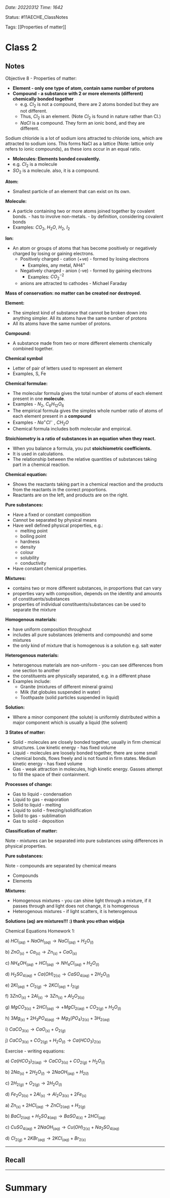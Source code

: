 *Date: 20220312 Time: 1642*


Status: #11AECHE_ClassNotes 

Tags: [[Properties of matter]]


# Class 2


## Notes
Objective 8 - Properties of matter:

-   **Element - only one type of atom, contain same number of protons**
-   **Compound - a substance with 2 or more elements (different) chemically bonded together**
    -   e.g. $Cl_2$ is not a compound, there are 2 atoms bonded but they are not different.
    -   Thus, $Cl_2$ is an element. (Note $Cl_2$ is found in nature rather than Cl.)
    -   $NaCl$ is a compound. They form an ionic bond, and they are different.

Sodium chloride is a lot of sodium ions attracted to chloride ions, which are attracted to sodium ions. This forms NaCl as a lattice (Note: lattice only refers to ionic compounds), as these ions occur in an equal ratio.

-   **Molecules: Elements bonded covalently.**
-   e.g. $Cl_2$ is a molecule
-   $SO_2$ is a molecule. also, it is a compound.

**Atom:**

-   Smallest particle of an element that can exist on its own.

**Molecule:**

-   A particle containing two or more atoms joined together by covalent bonds. - has to involve non-metals. - by definition, considering covalent bonds
-   Examples: $CO_2$, $H_2O$, $H_2$, $I_2$

**Ion:**

-   An atom or groups of atoms that has become positively or negatively charged by losing or gaining electrons.
    -   Positively charged - cation (+ve) - formed by losing electrons
        -   Examples, any metal, $NH4^+$
    -   Negatively charged - anion (-ve) - formed by gaining electrons
        -   Examples: $CO_2^{-2}$
    -   anions are attracted to cathodes - Michael Faraday

**Mass of conservation: no matter can be created nor destroyed.**

**Element:**

-   The simplest kind of substance that cannot be broken down into anything simpler. All its atoms have the same number of protons
-   All its atoms have the same number of protons.

**Compound:**

-   A substance made from two or more different elements chemically combined together.

**Chemical symbol**

-   Letter of pair of letters used to represent an element
-   Examples, S, Fe

**Chemical formulae:**

-   The molecular formula gives the total number of atoms of each element present in one **molecule**.
-   Examples - $N_2$, $C_6H_{12}O_6$
-   The empirical formula gives the simples whole number ratio of atoms of each element present in a **compound**
-   Examples - $Na^+Cl^-$ , $CH_2O$
-   Chemical formula includes both molecular and empirical.

**Stoichiometry is a ratio of substances in an equation when they react.**

-   When you balance a formula, you put **stoichiometric coefficients.**
-   It is used in calculations.
-   The relationship between the relative quantities of substances taking part in a chemical reaction.

**Chemical equation:**

-   Shows the reactants taking part in a chemical reaction and the products from the reactants in the correct proportions.
-   Reactants are on the left, and products are on the right.

**Pure substances:**

-   Have a fixed or constant composition
-   Cannot be separated by physical means
-   Have well defined physical properties, e.g.:
    -   melting point
    -   boiling point
    -   hardness
    -   density
    -   colour
    -   solubility
    -   conductivity
-   Have constant chemical properties.

**Mixtures:**

-   contains two or more different substances, in proportions that can vary
-   properties vary with composition, depends on the identity and amounts of constituents/substances
-   properties of individual constituents/substances can be used to separate the mixture

**Homogenous materials:**

-   have uniform composition throughout
-   includes all pure substances (elements and compounds) and some mixtures
-   the only kind of mixture that is homogenous is a solution e.g. salt water

**Heterogenous materials:**

-   heterogenous materials are non-uniform - you can see differences from one section to another
-   the constituents are physically separated, e.g. in a different phase
-   Examples include:
    -   Granite (mixtures of different mineral grains)
    -   Milk (fat globules suspended in water)
    -   Toothpaste (solid particles suspended in liquid)

**Solution:**

-   Where a minor component (the solute) is uniformly distributed within a major component which is usually a liquid (the solvent)

**3 States of matter:**

-   Solid - molecules are closely bonded together, usually in firm chemical structures. Low kinetic energy - has fixed volume
-   Liquid - molecules are loosely bonded together, there are some small chemical bonds, flows freely and is not found in firm states. Medium kinetic energy - has fixed volume
-   Gas - weak attraction in molecules, high kinetic energy. Gasses attempt to fill the space of their containment.

**Processes of change:**

-   Gas to liquid - condensation
-   Liquid to gas - evaporation
-   Solid to liquid - melting
-   Liquid to solid - freezing/solidification
-   Solid to gas - sublimation
-   Gas to solid - deposition

**Classification of matter:**

Note - mixtures can be separated into pure substances using differences in physical properties.

**Pure substances:**

Note - compounds are separated by chemical means

-   Compounds
-   Elements

**Mixtures:**

-   Homogenous mixtures - you can shine light through a mixture, if it passes through and light does not change, it is homogenous
-   Heterogenous mixtures - if light scatters, it is heterogenous


**Solutions (aq) are mixtures!!! :) thank you ethan widjaja**

Chemical Equations Homework 1:

a) $HCl_{(aq)}\ + \ NaOH_{(aq)} \rightarrow NaCl_{(aq)} \ + \ H_2O_{(l)}$

b) $ZnO_{(s)} \ + \ Ca_{(s)} \rightarrow Zn_{(s)} \ + \ CaO_{(s)}$

c) $NH_4OH_{(aq)} \ + \ HCl_{(aq)} \rightarrow NH_4Cl_{(aq)} + H_2O_{(l)}$

d) $H_2SO_{4(aq)} \ + \ Ca(OH)_{2(s)} \rightarrow CaSO_{4(aq)} + 2H_2O_{(l)}$

e) $2KI_{(aq)} + Cl_{2(g)} \rightarrow 2KCl_{(aq)} + I_{2(g)}$

f) $3ZnO_{(s)} + 2Al_{(s)} \rightarrow 3Zn_{(s)} + Al_2O_{3(s)}$

g) $MgCO_{3(s)} + 2HCl_{(aq)} \rightarrow + MgCl_{2(aq)} + CO_{2(g)} + H_2O_{(l)}$

h) $3Mg_{(s)} + 2H_3PO_{4(aq)} \rightarrow Mg_3(PO_4)_{2(s)} + 3H_{2(aq)}$

i) $CaCO_{3(s)} \rightarrow CaO_{(s)} + O_{2(g)}$

j) $CaCO_{3(s)} + CO_{2(g)} + H_2O_{(l)} \rightarrow Ca(HCO_{3})_{2(s)}$

Exercise - writing equations:

a) $Ca(HCO_3)_{2(aq)} \rightarrow CaCO_{3(s)} + CO_{2(g)} + H_2O_{(l)}$

b) $2Na_{(s)} + 2H_2O_{(l)} \rightarrow 2NaOH_{(aq)} + H_{2(l)}$

c) $2H_{2(g)} + O_{2(g)} \rightarrow 2H_2O_{(l)}$

d) $Fe_2O_{3(s)} + 2Al_{(s)} \rightarrow Al_2O_{3(s)} + 2Fe_{(s)}$

a) $Zn_{(s)} + 2HCl_{(aq)} \rightarrow ZnCl_{2(aq)} + H_{2(g)}$

b) $BaCl_{2(aq)} + H_2SO_{4(aq)} \rightarrow BaSO_{4(s)} + 2HCl_{(aq)}$

c) $CuSO_{4(aq)} + 2NaOH_{(aq)} \rightarrow Cu(OH)_{2(s)} + Na_2SO_{4(aq)}$

d) $Cl_{2(g)} + 2KBr_{(aq)} \rightarrow 2KCl_{(aq)} + Br_{2(s)}$






---
## Recall








---

# Summary



